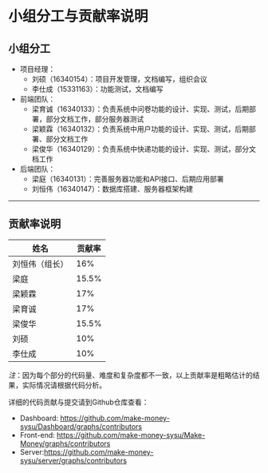 # 小组分工与贡献率说明

## 小组分工

+ 项目经理：
  + 刘硕（16340154）：项目开发管理，文档编写，组织会议
  + 李仕成（15331163）：功能测试，文档编写
+ 前端团队：
  + 梁育诚（16340133）：负责系统中问卷功能的设计、实现、测试，后期部署，部分文档工作，部分服务器测试
  + 梁颖霖（16340132）：负责系统中用户功能的设计、实现、测试，后期部署、部分文档工作
  + 梁俊华（16340129）：负责系统中快递功能的设计、实现、测试，部分文档工作
+ 后端团队：
  + 梁庭（16340131）：完善服务器功能和API接口、后期应用部署
  + 刘恒伟（16340147）：数据库搭建、服务器框架构建

---

## 贡献率说明

| 姓名   | 贡献率 |
| ------ | ------ |
| 刘恒伟（组长） | 16%    |
| 梁庭   | 15.5%    |
| 梁颖霖 | 17%    |
| 梁育诚 | 17%    |
| 梁俊华 | 15.5%    |
| 刘硕   | 10%  |
| 李仕成 | 10%  |  

*注*：因为每个部分的代码量、难度和复杂度都不一致，以上贡献率是粗略估计的结果，实际情况请根据代码分析。  

详细的代码贡献与提交请到Github仓库查看：

+ Dashboard: <https://github.com/make-money-sysu/Dashboard/graphs/contributors>
+ Front-end: <https://github.com/make-money-sysu/Make-Money/graphs/contributors>
+ Server:<https://github.com/make-money-sysu/server/graphs/contributors>

